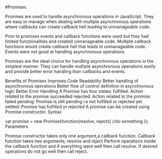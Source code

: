 #Promises

Promises are used to handle asynchronous operations in JavaScript. They are easy to manage when dealing with multiple asynchronous operations where callbacks can create callback hell leading to unmanageable code.

Prior to promises events and callback functions were used but they had limited functionalities and created unmanageable code.
Multiple callback functions would create callback hell that leads to unmanageable code.
Events were not good at handling asynchronous operations.

Promises are the ideal choice for handling asynchronous operations in the simplest manner. They can handle multiple asynchronous operations easily and provide better error handling than callbacks and events.



Benefits of Promises
Improves Code Readability
Better handling of asynchronous operations
Better flow of control definition in asynchronous logic
Better Error Handling
A Promise has four states:
fulfilled: Action related to the promise succeeded
rejected: Action related to the promise failed
pending: Promise is still pending i.e not fulfilled or rejected yet
settled: Promise has fulfilled or rejected
A promise can be created using Promise constructor.
Syntax

var promise = new Promise(function(resolve, reject){
     //do something
});
Parameters

Promise constructor takes only one argument,a callback function.
Callback function takes two arguments, resolve and reject
Perform operations inside the callback function and if everything went well then call resolve.
If desired operations do not go well then call reject.
